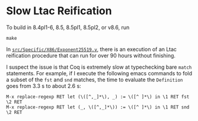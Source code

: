 # Slow Ltac Reification

To build in 8.4pl1-6, 8.5, 8.5pl1, 8.5pl2, or v8.6, run
```
make
```

In
[`src/Specific/X86/Exponent25519.v`](./src/Specific/X86/Exponent25519.v),
there is an execution of an Ltac reification procedure that can run
for over 90 hours without finishing.

I suspect the issue is that Coq is extremely slow at typechecking bare
`match` statements.  For example, if I execute the following emacs
commands to fold a subset of the `fst` and `snd` matches, the time to
evaluate the `Definition` goes from 3.3 s to about 2.6 s:
```
M-x replace-regexp RET let (\([^,_]*\), _) := \([^ ]*\) in \1 RET fst \2 RET
M-x replace-regexp RET let (_, \([^,_]*\)) := \([^ ]*\) in \1 RET snd \2 RET
```
